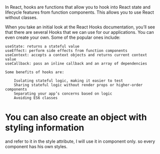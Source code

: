 In React, hooks are functions that allow you to hook into React state and lifecycle features from function components. This allows you to use React without classes.

When you take an initial look at the React Hooks documentation, you’ll see that there are several Hooks that we can use for our applications. You can even create your own. Some of the popular ones include:

    useState: returns a stateful value
    useEffect: perform side effects from function components
    useContext: accepts a context objects and returns current context value
    useCallback: pass an inline callback and an array of dependencies

    Some benefits of hooks are:

        Isolating stateful logic, making it easier to test
        Sharing stateful logic without render props or higher-order components
        Separating your app’s concerns based on logic
        Avoiding ES6 classes

# You can also create an object with styling information
and refer to it in the style attribute, I will use it in component only. so every component has his own styles.

